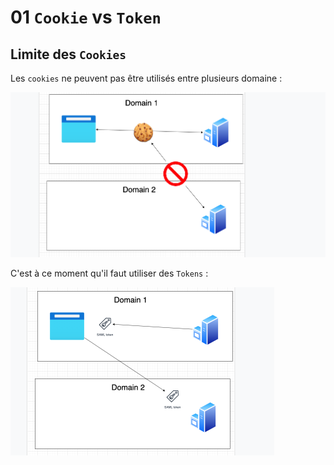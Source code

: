 # 01 `Cookie` vs `Token`



## Limite des `Cookies`

Les `cookies` ne peuvent pas être utilisés entre plusieurs domaine :

<img src="assets/cookie-inter-domain-forbidden-tfg.png" alt="cookie-inter-domain-forbidden-tfg" style="zoom:50%;" />

C'est à ce moment qu'il faut utiliser des `Tokens` :

<img src="assets/tokrnnot-forbidden-inter-domain-walkthrough-lsn.png" alt="tokrnnot-forbidden-inter-domain-walkthrough-lsn" style="zoom:50%;" />











